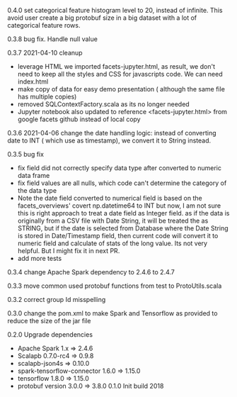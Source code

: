 0.4.0  set categorical feature histogram level to 20, instead of infinite. 
       This avoid user create a big protobuf size in a big dataset with a lot of categorical feature rows.   

0.3.8  bug fix. Handle null value


0.3.7  2021-04-10 cleanup
  * leverage HTML <link rel="import">  we imported facets-jupyter.html, as result, we don't need to keep 
    all the styles and CSS for javascripts code. We can need index.html 
  * make copy of data for easy demo presentation ( although the same file has multiple copies)
  * removed SQLContextFactory.scala as its no longer needed
  * Jupyter notebook also updated to reference <facets-jupyter.html> from google facets github instead of local copy

0.3.6  2021-04-06 change the date handling logic: instead of converting date to INT ( which use as timestamp), we convert 
      it to String instead. 

0.3.5 bug fix
  * fix field did not correctly specify data type after converted to numeric data frame
  * fix field values are all nulls, which code can't determine the category of the data type 
  * Note the date field converted to numerical field is based on the facets_overviews' covert np.datetime64 to INT 
    but now, I am not sure this is right approach to treat a date field as Integer field.
    as if the data is originally from a CSV file with Date String, it will be treated the as STRING, 
    but if the date is selected from Database where the Date String is stored in Date/Timestamp field, then current code 
    will convert it to numeric field and calculate of stats of the long value. Its not very helpful.  But I might fix it in next PR. 
  * add more tests
  
0.3.4 change Apache Spark dependency to 2.4.6 to 2.4.7 

0.3.3 move common used protobuf functions from test to ProtoUtils.scala

0.3.2 correct group Id misspelling

0.3.0 change the pom.xml to make Spark and Tensorflow as provided to reduce the size 
   of the jar file 

0.2.0 Upgrade dependencies
   * Apache Spark 1.x =>  2.4.6
   * Scalapb 0.7.0-rc4 => 0.9.8 
   * scalapb-json4s => 0.10.0 
   * spark-tensorflow-connector 1.6.0 => 1.15.0
   * tensorflow 1.8.0 => 1.15.0 
   * protobuf version 3.0.0 => 3.8.0
0.1.0 Init build 2018
     
      
     
  